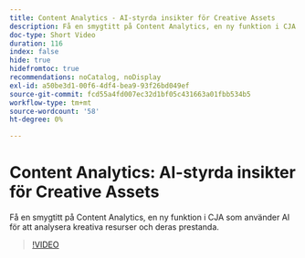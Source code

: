 ```yaml
---
title: Content Analytics - AI-styrda insikter för Creative Assets
description: Få en smygtitt på Content Analytics, en ny funktion i CJA som använder AI för att analysera kreativa resurser och deras prestanda.
doc-type: Short Video
duration: 116
index: false
hide: true
hidefromtoc: true
recommendations: noCatalog, noDisplay
exl-id: a50be3d1-00f6-4df4-bea9-93f26bd049ef
source-git-commit: fcd55a4fd007ec32d1bf05c431663a01fbb534b5
workflow-type: tm+mt
source-wordcount: '58'
ht-degree: 0%

---
```


# Content Analytics: AI-styrda insikter för Creative Assets

Få en smygtitt på Content Analytics, en ny funktion i CJA som använder AI för att analysera kreativa resurser och deras prestanda.

<!-- 62_S103_3442450_115_content-analytics-aipowered-insights-for-creative-assets -->
>[!VIDEO](https://video.tv.adobe.com/v/3458352/?learn=on&enablevpops=true)
